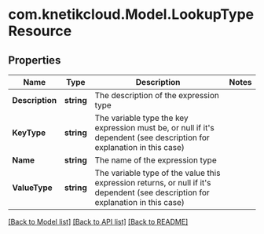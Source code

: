 # com.knetikcloud.Model.LookupTypeResource
## Properties

Name | Type | Description | Notes
------------ | ------------- | ------------- | -------------
**Description** | **string** | The description of the expression type | 
**KeyType** | **string** | The variable type the key expression must be, or null if it&#39;s dependent (see description for explanation in this case) | 
**Name** | **string** | The name of the expression type | 
**ValueType** | **string** | The variable type of the value this expression returns, or null if it&#39;s dependent (see description for explanation in this case) | 

[[Back to Model list]](../README.md#documentation-for-models) [[Back to API list]](../README.md#documentation-for-api-endpoints) [[Back to README]](../README.md)

